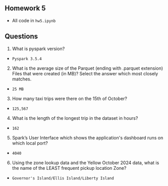 ## Homework 5
- All code in `hw5.ipynb`

## Questions
1. What is pyspark version?
- `Pyspark 3.5.4`
2. What is the average size of the Parquet (ending with .parquet extension) Files that were created (in MB)? Select the answer which most closely matches.
- `25 MB`
3. How many taxi trips were there on the 15th of October?
- `125,567`
4. What is the length of the longest trip in the dataset in hours?
- `162`
5. Spark’s User Interface which shows the application's dashboard runs on which local port?
- `4040`
6. Using the zone lookup data and the Yellow October 2024 data, what is the name of the LEAST frequent pickup location Zone?
- `Governor's Island/Ellis Island/Liberty Island`